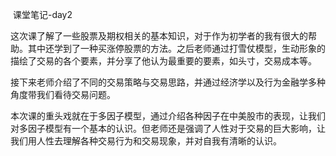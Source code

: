 ​       课堂笔记-day2

​        这次课了解了一些股票及期权相关的基本知识，对于作为初学者的我有很大的帮助。其中还学到了一种买涨停股票的方法。之后老师通过打雪仗模型，生动形象的描绘了交易的各个要素，并分享了他认为最重要的要素，如头寸，交易成本等。

​        接下来老师介绍了不同的交易策略与交易思路，并通过经济学以及行为金融学多种角度带我们看待交易问题。

​        本次课的重头戏就在于多因子模型，通过介绍各种因子在中美股市的表现，让我们对多因子模型有一个基本的认识。但老师还是强调了人性对于交易的巨大影响，让我们用人性去理解各种交易行为和交易现象，并对自我有清晰的认识。

​    